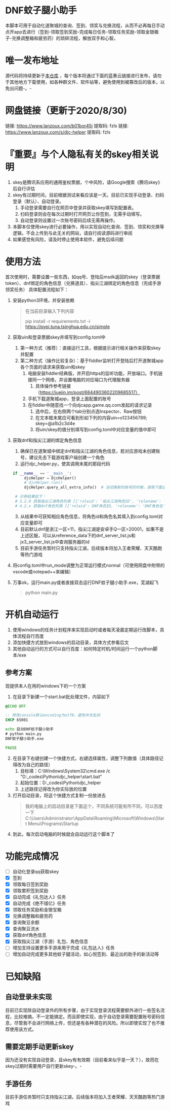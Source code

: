 # DNF蚊子腿小助手
本脚本可用于自动化道聚城的查询、签到、领奖与兑换流程，从而不必再每日手动点开app去进行（签到-领取签到奖励-完成每日任务-领取任务奖励-领取金银箱子-兑换调整箱和疲劳药）的琐碎流程，解放双手和心智。

# 唯一发布地址
源代码将持续更新于[本仓库](https://github.com/fzls/djc_helper) ，每个版本将通过下面的蓝奏云链接进行发布，请勿于其他地方下载使用，如各种群文件、软件站等，避免使用到被篡改后的版本，以免出问题-。-

# 网盘链接（更新于2020/8/30)
链接: https://www.lanzoux.com/b01bor45i 提取码: fzls
链接: https://www.lanzoux.com/s/djc-helper 提取码: fzls

# 『重要』与个人隐私有关的skey相关说明
1. skey是腾讯系应用的通用鉴权票据，个中风险，请Google搜索《腾讯skey》后自行评估
2. skey有过期时间，目前根据测试来看应该是一天。目前已实现手动登录、扫码登录（默认）、自动登录。
    1. 手动登录需要自行在网页中登录并获取skey填写到配置表。
    2. 扫码登录则会在每次过期时打开网页让你签到，无需手动填写。
    3. 自动登录则设置过一次账号密码后续无需再操作。
3. 本脚本仅使用skey进行必要操作，用以实现自动化查询、签到、领奖和兑换等逻辑，不会上传到与此无关的网站，请自行阅读源码进行审阅
4. 如果感觉有风险，请及时停止使用本软件，避免后续问题

# 使用方法
首次使用时，需要设置一些东西，如qq号、登陆后msdk返回的skey（登录票据token）、dnf绑定的角色信息（兑换道具）、指尖江湖绑定的角色信息（完成手游领奖任务）
具体配置流程如下：

1. 安装python3环境，并安装依赖
    > 在当前目录输入下列内容<p>
    > pip install -r requirements.txt -i https://pypi.tuna.tsinghua.edu.cn/simple
2. 获取uin和登录票据skey并填写到config.toml中
    1. 第一种方式（推荐）：直接运行工具，根据提示进行相关操作来获取skey并配置
    3. 第二种方式（操作比较复杂）：基于fiddler监听打开登陆后打开道聚城app各个页面的请求来获取uin和skey
        1. 电脑安装fiddler经典版，并开启https的监听功能，开放端口。手机链接同一个网络，并设置电脑的对应端口为代理服务器
            1. 具体操作参考链接（https://juejin.im/post/6844903602209685517）
        2. 手机下载道聚城app，登录上面配置的账号
        3. 在fiddler中随意找一个向djcapp.game.qq.com发起的请求记录
            1. 选中后，在右侧两个tab分别点选Inspector、Raw按钮
            2. 在文本框末尾应可看到形如下列的内容uin=o123456789; skey=@a1b2c3d4e
            3. 将uin/skey的值分别填写到config.toml中对应变量的值中即可
3. 获取dnf和指尖江湖的绑定角色信息
    1. 确保已在道聚城中绑定dnf和指尖江湖的角色信息，若对应游戏未创建账号，建议先去下载游戏客户端创建一个角色
    2. 运行djc_helper.py，使其调用末尾的那段代码
    
   ```python
   if __name__ == '__main__':
        djcHelper = DjcHelper()
        # djcHelper.run()
        djcHelper.query_all_extra_info()  # 当切换新的账号的时候，调用下面这个单独查询相关信息
   
    # 示例结果如下：   
    # 3.2.0 获取指尖江湖角色列表 [{'roleid': '指尖江湖角色ID', 'rolename': '指尖江湖玩家名'}]
    # 4.2.x 获取dnf角色列表 [{'roleid': DNF角色ID, 'rolename': 'DNF角色名', 'forceid': 0, 'level': 100}]
    ```
    3. 从结果中可获知相应角色信息，将角色id和角色名其填入到config.toml对应变量即可
    4. 目前默认dnf是浙江一区=11，指尖江湖是安卓手Q一区=20001，如果不是上述区服，可以从reference_data下的dnf_server_list.js和jx3_server_list.js中查询服务器的id
    5. 目前手游任务暂时只支持指尖江湖，后续版本将加入王者荣耀、天天酷跑等热门游戏
4. 将config.toml中run_mode调整为正常运行模式normal（可使用网盘中附带的vscode或notepad++来编辑）
5. 万事ok，运行main.py或者直接双击运行DNF蚊子腿小助手.exe，芜湖起飞
    > python main.py

# 开机自动运行
1. 使用windows的任务计划程序来实现启动时或者每天凌晨定期运行改脚本，具体流程自行百度
2. 添加快捷方式放到windows的启动目录，具体方式参看后文
3. 其他自动运行的方式可以自行百度：如何特定时机/时间运行一个python脚本/exe

## 参考方案
现提供本人在用的windows下的一个方案
1. 在目录下新建一个start.bat批处理文件，内容如下
```bat
@ECHO OFF

:: 修改console默认encoding为utf8，避免中文乱码
CHCP 65001

echo 启动DNF蚊子腿小助手
# python main.py
DNF蚊子腿小助手.exe

PAUSE

```
2. 在目录下右键创建一个快捷方式，右键选择属性，调整下列数值（具体路径记得改为自己的路径）
    1. 目标填：C:\Windows\System32\cmd.exe /c "D:\_codes\Python\djc_helper\start.bat"
    2. 起始位置：D:\_codes\Python\djc_helper
    3. 上述路径记得改为你实际放的位置
3. 打开启动目录，将这个快捷方式复制一份放进去
    > 我的电脑上的启动目录是下面这个，不同系统可能有所不同，可以百度一下
    > C:\Users\Administrator\AppData\Roaming\Microsoft\Windows\Start Menu\Programs\Startup
4. 到此，每次启动电脑的时候就会自动运行这个脚本了

# 功能完成情况
- [ ] 自动化登录qq获取skey
- [x] 签到
- [x] 领取每日签到奖励
- [x] 领取累积签到奖励
- [x] 自动完成《礼包达人》任务
- [x] 自动完成《绝不错亿》任务
- [x] 领取任务奖励和金银宝箱
- [x] 兑换调整箱和疲劳药
- [x] 查询聚豆余额
- [x] 查询聚豆流水
- [x] 获取dnf角色信息
- [x] 获取指尖江湖（手游）礼包、角色信息
- [ ] 增加支持设置更多手游来用于完成《礼包达人》任务
- [ ] 增加自动完成更多其他蚊子腿活动，如心悦签到、最近出的助手的新活动等

# 已知缺陷
## 自动登录未实现
目前已实现除自动登录外的所有步骤，由于实现登录流程需要额外进行一些签名流程，比较难搞，不一定能搞定。而且即使实现，由于自动登录需要配置账号密码信息，尽管我不会进行网络上传，但还是有各种潜在的风险。所以即使实现了也不推荐使用该方式。

## 需要定期手动更新skey
因为还没有实现自动登录，且skey有有效期（目前看来似乎是一天？），故而在skey过期时需要用户自行更新skey-。-

## 手游任务
目前手游任务暂时只支持指尖江湖，后续版本将加入王者荣耀、天天酷跑等热门游戏
